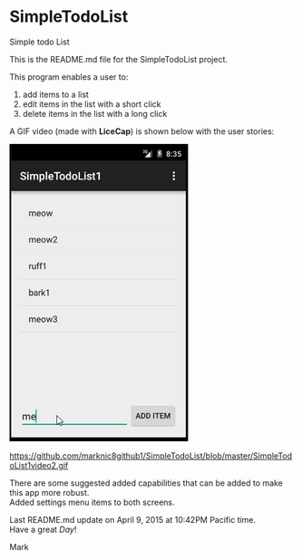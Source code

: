 # SimpleTodoList
Simple todo List

This is the README.md file for the SimpleTodoList project.

This program enables a user to:
 1. add items to a list
 2. edit items in the list with a short click
 3. delete items in the list with a long click

A GIF video (made with **LiceCap**) is shown below with the user stories:

![My Video Walkthrough](SimpleTodoList1video2.gif)

https://github.com/marknic8github1/SimpleTodoList/blob/master/SimpleTodoList1video2.gif

There are some suggested added capabilities that can be added to make this app more robust.  
Added settings menu items to both screens.

Last README.md update on April 9, 2015 at 10:42PM Pacific time.  
Have a great *Day*!  

Mark
